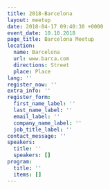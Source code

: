 ```yaml
---
title: 2018-Barcelona
layout: meetup
date: 2018-04-17 09:40:30 +0000
event_date: 10.10.2018
page_title: Barcelona Meetup
location:
  name: Barcelona
  url: www.barca.com
  directions: Street
  place: Place
lang: ''
register_now: ''
extra_info: ''
register_form:
  first_name_label: ''
  last_name_label: ''
  email_label: ''
  company_name_label: ''
  job_title_label: ''
contact_message: ''
speakers:
  title: ''
  speakers: []
program:
  title: ''
  items: []
---
```

